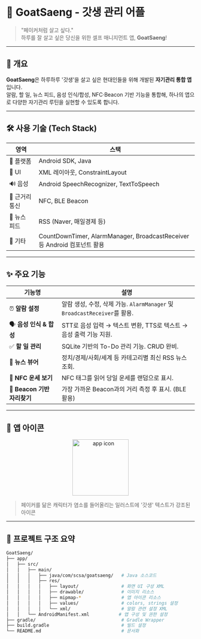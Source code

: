 # 🐐 GoatSaeng - 갓생 관리 어플

> "페이커처럼 살고 싶다."  
하루를 잘 살고 싶은 당신을 위한 셀프 매니지먼트 앱, **GoatSaeng**!

---

## 🧠 개요

**GoatSaeng**은 하루하루 '갓생'을 살고 싶은 현대인들을 위해 개발된 **자기관리 통합 앱**입니다.  
알람, 할 일, 뉴스 피드, 음성 인식/합성, NFC·Beacon 기반 기능을 통합해, 하나의 앱으로 다양한 자기관리 루틴을 실현할 수 있도록 합니다.

---

## 🛠️ 사용 기술 (Tech Stack)

| 영역 | 스택 |
|------|------|
| 🧱 플랫폼 | Android SDK, Java |
| 🎨 UI | XML 레이아웃, ConstraintLayout |
| 🔊 음성 | Android SpeechRecognizer, TextToSpeech |
| 📡 근거리 통신 | NFC, BLE Beacon |
| 📰 뉴스 피드 | RSS (Naver, 매일경제 등) |
| 🧪 기타 | CountDownTimer, AlarmManager, BroadcastReceiver 등 Android 컴포넌트 활용

---

## ✨ 주요 기능

| 기능명 | 설명 |
|--------|------|
| ⏰ **알람 설정** | 알람 생성, 수정, 삭제 가능. `AlarmManager` 및 `BroadcastReceiver`를 활용. |
| 🗣️ **음성 인식 & 합성** | STT로 음성 입력 → 텍스트 변환, TTS로 텍스트 → 음성 출력 기능 지원. |
| ✅ **할 일 관리** | SQLite 기반의 To-Do 관리 기능. CRUD 완비. |
| 📰 **뉴스 뷰어** | 정치/경제/사회/세계 등 카테고리별 최신 RSS 뉴스 조회. |
| 📱 **NFC 운세 보기** | NFC 태그를 읽어 당일 운세를 랜덤으로 표시. |
| 📍 **Beacon 기반 자리찾기** | 가장 가까운 Beacon과의 거리 측정 후 표시. (BLE 활용) |

---

## 📱 앱 아이콘

<p align="center">
  <img src="https://github.com/01tilinfinity/SCSA_Android/blob/main/app/src/main/res/mipmap-xxxhdpi/ic_launcher.png" alt="app icon" width="150"/>
</p>

> 페이커를 닮은 캐릭터가 염소를 들어올리는 일러스트에 '갓생' 텍스트가 강조된 아이콘

---

## 📂 프로젝트 구조 요약

```bash
GoatSaeng/
├── app/
│   ├── src/
│   │   ├── main/
│   │   │   ├── java/com/scsa/goatsaeng/   # Java 소스코드
│   │   │   ├── res/
│   │   │   │   ├── layout/                # 화면 UI 구성 XML
│   │   │   │   ├── drawable/              # 이미지 리소스
│   │   │   │   ├── mipmap-*               # 앱 아이콘 리소스
│   │   │   │   ├── values/                # colors, strings 설정
│   │   │   │   └── xml/                   # 알람 관련 설정 XML
│   │   └── AndroidManifest.xml           # 앱 구성 및 권한 설정
├── gradle/                                # Gradle Wrapper
├── build.gradle                           # 빌드 설정
└── README.md                              # 문서화

